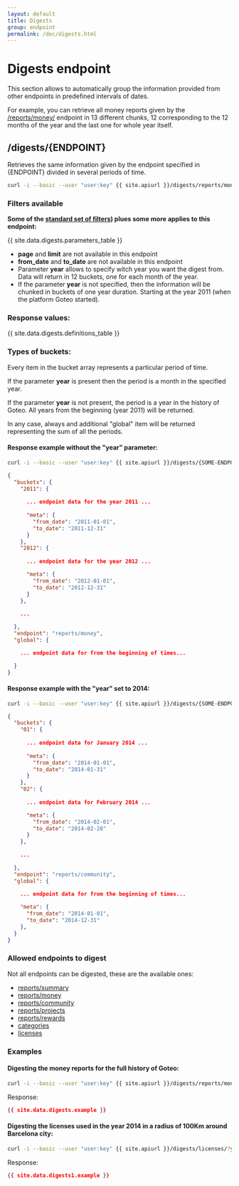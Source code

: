 ```yaml
---
layout: default
title: Digests
group: endpoint
permalink: /doc/digests.html
---
```

# Digests endpoint

This section allows to automatically group the information provided from other endpoints in predefined intervals of dates.

For example, you can retrieve all money reports given by the [/reports/money/](/doc/reports/#money) endpoint in 13 different chunks, 12 corresponding to the 12 months of the year and the last one for whole year itself. 

<a name="digests"></a>
## /digests/{ENDPOINT}

Retrieves the same information given by the endpoint specified in {ENDPOINT} divided in several periods of time.

```bash
curl -i --basic --user "user:key" {{ site.apiurl }}/digests/reports/money/?year=2014
```


### Filters available
**Some of the [standard set of filters](filters.html)) plues some more applies to this endpoint:**

{{ site.data.digests.parameters_table }}

* **page** and **limit** are not available in this endpoint
* **from_date** and **to_date** are not available in this endpoint
* Parameter **year** allows to specify witch year you want the digest from. Data will return in 12 buckets, one for each month of the year.
* If the parameter **year** is not specified, then the information will be chunked in buckets of one year duration. Starting at the year 2011 (when the platform Goteo started).

### Response values:

{{ site.data.digests.definitions_table }}

### Types of buckets:

Every item in the bucket array represents a particular period of time.

If the parameter **year** is present then the period is a month in the specified year.

If the parameter  **year** is not present, the period is a year in the history of Goteo. All years from the beginning (year 2011) will be returned.

In any case, always and additional "global" item will be returned representing the sum of all the periods.

#### Response example without the "year" parameter:

```bash
curl -i --basic --user "user:key" {{ site.apiurl }}/digests/{SOME-ENDPOINT}/
```

```json
{
  "buckets": {
    "2011": {
      
      ... endpoint data for the year 2011 ...
      
      "meta": {
        "from_date": "2011-01-01",
        "to_date": "2011-12-31"
      }
    },
    "2012": {
      
      ... endpoint data for the year 2012 ...

      "meta": {
        "from_date": "2012-01-01",
        "to_date": "2012-12-31"
      }
    },
    
    ...

  },
  "endpoint": "reports/money",
  "global": {

    ... endpoint data for from the beginning of times...

  }
}
```

#### Response example with the "year" set to 2014:

```bash
curl -i --basic --user "user:key" {{ site.apiurl }}/digests/{SOME-ENDPOINT}/?year=2014
```

```json
{
  "buckets": {
    "01": {
      
      ... endpoint data for January 2014 ...
      
      "meta": {
        "from_date": "2014-01-01",
        "to_date": "2014-01-31"
      }
    },
    "02": {
      
      ... endpoint data for February 2014 ...

      "meta": {
        "from_date": "2014-02-01",
        "to_date": "2014-02-28"
      }
    },
    
    ...

  },
  "endpoint": "reports/community",
  "global": {

    ... endpoint data for from the beginning of times...
    
    "meta": {
      "from_date": "2014-01-01",
      "to_date": "2014-12-31"
    },
  }
}
```


### Allowed endpoints to digest

Not all endpoints can be digested, these are the available ones:

* [reports/summary](/doc/reports#summary)
* [reports/money](/doc/reports#money)
* [reports/community](/doc/reports#community)
* [reports/projects](/doc/reports#projects)
* [reports/rewards](/doc/reports#rewards)
* [categories](/doc/categories)
* [licenses](/doc/licenses)

### Examples

#### Digesting the money reports for the full history of Goteo:

```bash
curl -i --basic --user "user:key" {{ site.apiurl }}/digests/reports/money/
```

Response:

```json
{{ site.data.digests.example }}
```


#### Digesting the licenses used in the year 2014 in a radius of 100Km around Barcelona city:

```bash
curl -i --basic --user "user:key" {{ site.apiurl }}/digests/licenses/?year=2014&location=41.38879,2.15899,100
```

Response:

```json
{{ site.data.digests1.example }}
```

